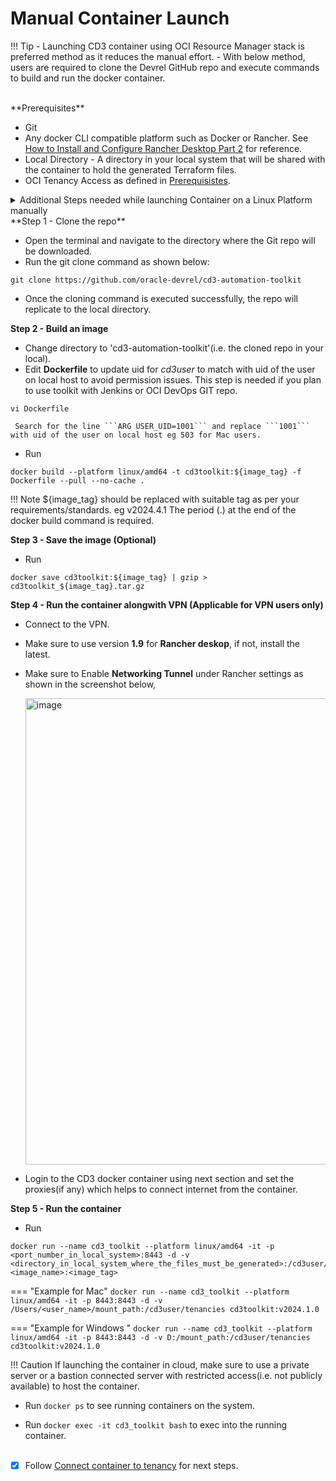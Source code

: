 # **Manual Container Launch**

!!! Tip
     - Launching CD3 container using OCI Resource Manager stack is preferred method as it reduces the manual effort.
     - With below method, users are required to clone the Devrel GitHub repo and execute commands to build and run the docker container.

<br>
**Prerequisites**

* Git
* Any docker CLI compatible platform such as Docker or Rancher. See [How to Install and Configure Rancher Desktop Part 2](https://www.youtube.com/watch?v=2QNAOJpeJZc) for reference.
* Local Directory - A directory in your local system that will be shared with the container to hold the generated Terraform files.
* OCI Tenancy Access as defined in [Prerequisistes](prerequisites.md).

<details>
    <summary> Additional Steps needed while launching Container on a Linux Platform manually </summary>
Below commands create a user local user called cd3user on the VM and configures it. Also sets SELINUX to Permissive.

```
useradd --u 1001 cd3user
sudo echo cd3user ALL=\(root\) NOPASSWD:ALL > /etc/sudoers.d/cd3user
chmod 0440 /etc/sudoers.d/cd3user

sudo setenforce 0
sudo sed -c -i "s/\SELINUX=.*/SELINUX=permissive/" /etc/sysconfig/selinux
sudo getenforce

sudo mkdir -p /cd3user/mount_path
sudo chmod 775 -R /cd3user
sudo chown -R cd3user:cd3user /cd3user
sudo mkdir /home/cd3user/.ssh
sudo cp /home/opc/.ssh/authorized_keys /home/cd3user/.ssh/authorized_keys
sudo chown -R cd3user:cd3user /home/cd3user/.ssh
sudo chmod 700 /home/cd3user/.ssh
```

</details>
**Step 1 - Clone the repo**

* Open the terminal and navigate to the directory where the Git repo will be downloaded.
* Run the git clone command as shown below:
&nbsp; &nbsp; &nbsp; &nbsp; 
```
git clone https://github.com/oracle-devrel/cd3-automation-toolkit
```
* Once the cloning command is executed successfully, the repo will replicate to the local directory. 

**Step 2 - Build an image**

* Change directory to 'cd3-automation-toolkit'(i.e. the cloned repo in your local).
* Edit **Dockerfile** to update uid for <i>cd3user</I> to match with uid of the user on local host to avoid permission issues. This step is needed if you plan to use toolkit with Jenkins or OCI DevOps GIT repo.
``` 
vi Dockerfile
```

     Search for the line ```ARG USER_UID=1001``` and replace ```1001``` with uid of the user on local host eg 503 for Mac users.



* Run 
```
docker build --platform linux/amd64 -t cd3toolkit:${image_tag} -f Dockerfile --pull --no-cache .
```

!!! Note
	${image_tag} should be replaced with suitable tag as per your requirements/standards. eg v2024.4.1
	The period (.) at the end of the docker build command is required.

**Step 3 - Save the image (Optional)**

* Run  
```
docker save cd3toolkit:${image_tag} | gzip > cd3toolkit_${image_tag}.tar.gz
```

**Step 4 - Run the container alongwith VPN (Applicable for VPN users only)**

* Connect to the VPN.
* Make sure to use version **1.9** for **Rancher deskop**, if not, install the latest.
* Make sure to Enable **Networking Tunnel** under Rancher settings as shown in the screenshot below,
  
     <img width="746" alt="image" src="../images/launchcontainer-1.png">
     
* Login to the CD3 docker container using next section and set the proxies(if any) which helps to connect internet from the container.

**Step 5 - Run the container**

* Run  
```
docker run --name cd3_toolkit --platform linux/amd64 -it -p <port_number_in_local_system>:8443 -d -v <directory_in_local_system_where_the_files_must_be_generated>:/cd3user/tenancies <image_name>:<image_tag>
```
  
=== "Example for Mac"
      ```
      docker run --name cd3_toolkit --platform linux/amd64 -it -p 8443:8443 -d -v /Users/<user_name>/mount_path:/cd3user/tenancies cd3toolkit:v2024.1.0
      ```

=== "Example for Windows "
      ```
      docker run --name cd3_toolkit --platform linux/amd64 -it -p 8443:8443 -d -v D:/mount_path:/cd3user/tenancies cd3toolkit:v2024.1.0
      ```
  
!!! Caution 
    If launching the container in cloud, make sure to use a private server or a bastion connected server with restricted access(i.e. not publicly available) to host the container.

* Run  ```docker ps``` to see running containers on the system.

* Run ```docker exec -it cd3_toolkit bash``` to exec into the running container.
<br><br>

- [X] Follow [Connect container to tenancy](connect-container-to-oci-tenancy.md) for next steps. 

